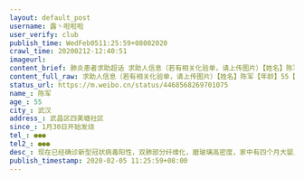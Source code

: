 ```yaml
---
layout: default_post
username: 露丶啦啦啦
user_verify: club
publish_time: WedFeb0511:25:59+08002020
crawl_time: 20200212-12:40:51
imageurl: 
content_brief: 肺炎患者求助超话 求助人信息（若有相关化验单，请上传图片）【姓名】陈军【年龄】55【所在城市】武汉【所在小区、社区】武昌区  四美塘社区【患病时间】1月30日开始发烧【联系方式】●●●【其他紧急联系人】●●●【病情描述】现在已经确诊新型冠状病毒阳性，双肺部分纤维化， ...全文
content_full_raw: 求助人信息（若有相关化验单，请上传图片）【姓名】陈军【年龄】55【所在城市】武汉【所在小区、社区】武昌区四美塘社区【患病时间】1月30日开始发烧【联系方式】●●●【其他紧急联系人】●●●【病情描述】现在已经确诊新型冠状病毒阳性，双肺部分纤维化，磨玻璃高密度，家中有四个月大婴儿，怕被感染，急需治疗与隔离，谢谢
status_url: https://m.weibo.cn/status/4468568269701075
name_: 陈军
age_: 55
city_: 武汉
address_: 武昌区四美塘社区
since_: 1月30日开始发烧
tel_: ●●●
tel2_: ●●●
desc_: 现在已经确诊新型冠状病毒阳性，双肺部分纤维化，磨玻璃高密度，家中有四个月大婴儿，怕被感染，急需治疗与隔离，谢谢
publish_timestamp: 2020-02-05 11:25:59+08:00
---
```

